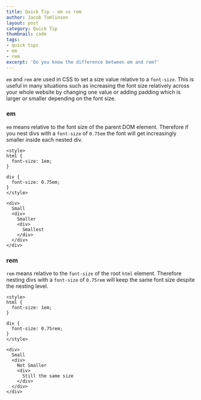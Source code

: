 ```yaml
---
title: Quick Tip - em vs rem
author: Jacob Tomlinson
layout: post
category: Quick Tip
thumbnail: code
tags:
- quick tips
- em
- rem
excerpt: 'Do you know the difference between em and rem?'
---
```


`em` and `rem` are used in CSS to set a size value relative to a `font-size`. This is useful in many situations such as increasing the font size relatively across your whole website by changing one value or adding padding which is larger or smaller depending on the font size.

### em

`em` means relative to the font size of the parent DOM element. Therefore if you nest divs with a `font-size` of `0.75em` the font will get increasingly smaller inside each nested div.

```
<style>
html {
  font-size: 1em;
}

div {
  font-size: 0.75em;
}
</style>

<div>
  Small
  <div>
    Smaller
    <div>
      Smallest
    </div>
  </div>
</div>
```

### rem

`rem` means relative to the `font-size` of the root `html` element. Therefore nesting divs with a `font-size` of `0.75rem` will keep the same font size despite the nesting level.

```
<style>
html {
  font-size: 1em;
}

div {
  font-size: 0.75rem;
}
</style>

<div>
  Small
  <div>
    Not Smaller
    <div>
      Still the same size
    </div>
  </div>
</div>
```
